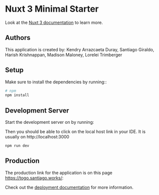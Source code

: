 # Nuxt 3 Minimal Starter

Look at the [Nuxt 3 documentation](https://nuxt.com/docs/getting-started/introduction) to learn more.

## Authors

This application is created by: Kendry Arrazcaeta Duray, Santiago Giraldo, Harish Krishnappan, Madison Maloney, Lorelei Trimberger

## Setup

Make sure to install the dependencies by running::

```bash
# npm
npm install
```

## Development Server

Start the development server on by running:

Then you should be able to click on the local host link in your IDE. It is usually on http://localhost:3000

```bash
npm run dev
```

## Production

The production link for the application is on this page https://togo.santiago.works/:


Check out the [deployment documentation](https://nuxt.com/docs/getting-started/deployment) for more information.
